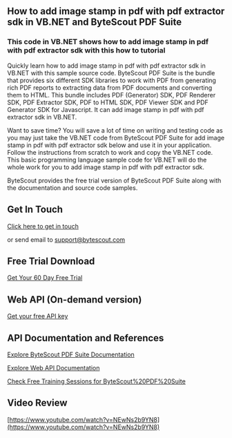 ## How to add image stamp in pdf with pdf extractor sdk in VB.NET and ByteScout PDF Suite

### This code in VB.NET shows how to add image stamp in pdf with pdf extractor sdk with this how to tutorial

Quickly learn how to add image stamp in pdf with pdf extractor sdk in VB.NET with this sample source code. ByteScout PDF Suite is the bundle that provides six different SDK libraries to work with PDF from generating rich PDF reports to extracting data from PDF documents and converting them to HTML. This bundle includes PDF (Generator) SDK, PDF Renderer SDK, PDF Extractor SDK, PDF to HTML SDK, PDF Viewer SDK and PDF Generator SDK for Javascript. It can add image stamp in pdf with pdf extractor sdk in VB.NET.

Want to save time? You will save a lot of time on writing and testing code as you may just take the VB.NET code from ByteScout PDF Suite for add image stamp in pdf with pdf extractor sdk below and use it in your application. Follow the instructions from scratch to work and copy the VB.NET code. This basic programming language sample code for VB.NET will do the whole work for you to add image stamp in pdf with pdf extractor sdk.

ByteScout provides the free trial version of ByteScout PDF Suite along with the documentation and source code samples.

## Get In Touch

[Click here to get in touch](https://bytescout.zendesk.com/hc/en-us/requests/new?subject=ByteScout%20PDF%20Suite%20Question)

or send email to [support@bytescout.com](mailto:support@bytescout.com?subject=ByteScout%20PDF%20Suite%20Question) 

## Free Trial Download

[Get Your 60 Day Free Trial](https://bytescout.com/download/web-installer?utm_source=github-readme)

## Web API (On-demand version)

[Get your free API key](https://pdf.co/documentation/api?utm_source=github-readme)

## API Documentation and References

[Explore ByteScout PDF Suite Documentation](https://bytescout.com/documentation/index.html?utm_source=github-readme)

[Explore Web API Documentation](https://pdf.co/documentation/api?utm_source=github-readme)

[Check Free Training Sessions for ByteScout%20PDF%20Suite](https://academy.bytescout.com/)

## Video Review

[https://www.youtube.com/watch?v=NEwNs2b9YN8](https://www.youtube.com/watch?v=NEwNs2b9YN8)
